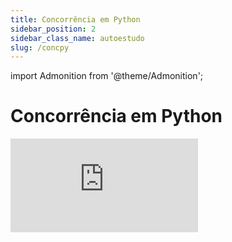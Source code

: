 ```yaml
---
title: Concorrência em Python
sidebar_position: 2
sidebar_class_name: autoestudo
slug: /concpy
---
```


import Admonition from '@theme/Admonition';

# Concorrência em Python

<Admonition 
    type="info" 
    title="Autoestudo">

<div style={{ textAlign: 'center' }}>
    <iframe 
        style={{
            display: 'block',
            margin: 'auto',
            width: '100%',
            height: '50vh',
        }}
        src="https://www.youtube.com/embed/GpqAQxH1Afc" 
        frameborder="0" 
        allowFullScreen>
    </iframe>
</div>

</Admonition>


